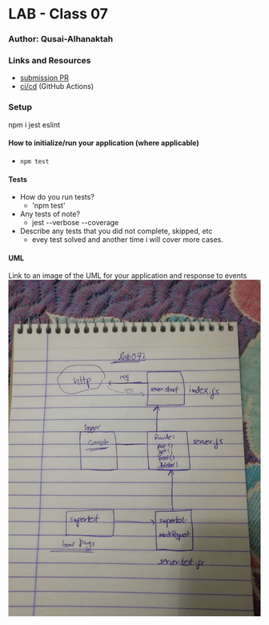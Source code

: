 # LAB - Class 07

### Author: Qusai-Alhanaktah

### Links and Resources

- [submission PR](https://github.com/401-advanced-javascript-qusaiAlhanaktah/lab-07-api-server/pull/1)
- [ci/cd](https://github.com/401-advanced-javascript-qusaiAlhanaktah/lab-07-api-server/actions) (GitHub Actions)

### Setup
npm i jest eslint

#### How to initialize/run your application (where applicable)

- `npm test`

#### Tests

- How do you run tests?
     - 'npm test'
- Any tests of note?
     - jest --verbose --coverage
- Describe any tests that you did not complete, skipped, etc
     - evey test solved and another time i will cover more cases.
#### UML
Link to an image of the UML for your application and response to events
![White-Board](assets/IMG_20200127_213948.jpg)
